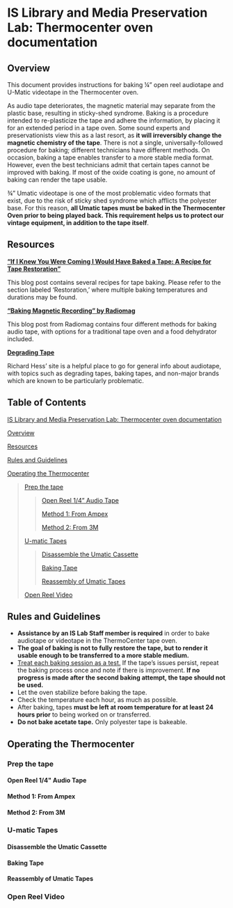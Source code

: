 # IS Library and Media Preservation Lab: Thermocenter oven documentation

## Overview
This document provides instructions for baking ¼” open reel audiotape and U-Matic videotape in the Thermocenter oven.

As audio tape deteriorates, the magnetic material may separate from the plastic base, resulting in sticky-shed syndrome. Baking is a procedure intended to re-plasticize the tape and adhere the information, by placing it for an extended period in a tape oven. Some sound experts and preservationists view this as a last resort, as **it will irreversibly change the magnetic chemistry of the tape**. There is not a single, universally-followed procedure for baking; different technicians have different methods. On occasion, baking a tape enables transfer to a more stable media format. However, even the best technicians admit that certain tapes cannot be improved with baking. If most of the oxide coating is gone, no amount of baking can render the tape usable.

¾” Umatic videotape is one of the most problematic video formats that exist, due to the risk of sticky shed syndrome which afflicts the polyester base. For this reason, **all Umatic tapes must be baked in the Thermocenter Oven prior to being played back. This requirement helps us to protect our vintage equipment, in addition to the tape itself**.

## Resources
**[“If I Knew You Were Coming I Would Have Baked a Tape: A Recipe for Tape Restoration”](https://www.wendycarlos.com/bake%20a%20tape/baketape.html)**

This blog post contains several recipes for tape baking. Please refer to the section labeled ‘Restoration,’ where multiple baking temperatures and durations may be found.

**[“Baking Magnetic Recording” by Radiomag](https://www.radioworld.com/industry/baking-magnetic-recording-tape)**

This blog post from Radiomag contains four different methods for baking audio tape, with options for a traditional tape oven and a food dehydrator included.

**[Degrading Tape](https://richardhess.com/notes/formats/magnetic-media/magnetic-tapes/analog-audio/degrading-tapes/)**

Richard Hess’ site is a helpful place to go for general info about audiotape, with topics such as degrading tapes, baking tapes, and non-major brands which are known to be particularly problematic.

## Table of Contents

[IS Library and Media Preservation Lab: Thermocenter oven documentation](#is-library-and-media-preservation-lab-thermocenter-oven-documentation)

[Overview](#overview)

[Resources](#resources)

[Rules and Guidelines](#rules-and-guidelines)

[Operating the Thermocenter](#operating-the-thermocenter)
> [Prep the tape](#prep-the-tape)
> > [Open Reel 1/4” Audio Tape](#open-reel-1/4-audio-tape)
> > 
> > [Method 1: From Ampex](#method-1-from-ampex)
> > 
> > [Method 2: From 3M](#method-2-from-3m)
> 
> [U-matic Tapes](#u-matic-tapes)
> 
> > [Disassemble the Umatic Cassette](#disassemble-the-umatic-cassette)
> >
> > [Baking Tape](#baking-tape)
> >
> > [Reassembly of Umatic Tapes](#reassembly-of-umatic-tapes)
> 
> [Open Reel Video](#open-reel-video)

## Rules and Guidelines
* **Assistance by an IS Lab Staff member is required** in order to bake audiotape or videotape in the ThermoCenter tape oven.
* **The goal of baking is not to fully restore the tape, but to render it usable enough to be transferred to a more stable medium.**
* <ins>Treat each baking session as a test.</ins> If the tape’s issues persist, repeat the baking process once and note if there is improvement. **If no progress is made after the second baking attempt, the tape should not be used.**
* Let the oven stabilize before baking the tape.
* Check the temperature each hour, as much as possible.
* After baking, tapes **must be left at room temperature for at least 24 hours prior** to being worked on or transferred.
* **Do not bake acetate tape.** Only polyester tape is bakeable. 

## Operating the Thermocenter

### Prep the tape

#### Open Reel 1/4" Audio Tape

#### Method 1: From Ampex

#### Method 2: From 3M

### U-matic Tapes

#### Disassemble the Umatic Cassette

#### Baking Tape

#### Reassembly of Umatic Tapes

### Open Reel Video
